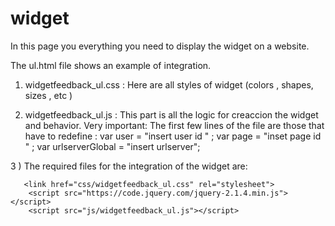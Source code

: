 # widget


In this page you everything you need to display the widget on a website.


The ul.html file shows an example of integration.


1) widgetfeedback_ul.css : Here are all styles of widget (colors , shapes, sizes , etc )


2) widgetfeedback_ul.js : This part is all the logic for creaccion the widget and behavior.
    Very important: The first few lines of the file are those that have to redefine :
        var user = "insert user id " ;
        var page = "inset page id " ;
        var urlserverGlobal = "insert urlserver";


3 ) The required files for the integration of the widget are:

       <link href="css/widgetfeedback_ul.css" rel="stylesheet"> 
        <script src="https://code.jquery.com/jquery-2.1.4.min.js"></script> 
        <script src="js/widgetfeedback_ul.js"></script>

